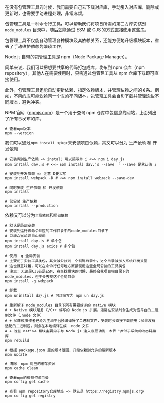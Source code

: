 在没有包管理工具的时候，我们需要自己去下载对应库，手动引入对应库。删除或更新时，也需要手动进程处理，非常麻烦。

包管理工具是一种命令行工具，可以帮助我们将项目所需的第三方库安装到 `node_modules` 目录中，随后就能通过 ESM 或 CJS 的方式直接使用这些库。

包管理工具不仅能自动管理各种模块及其依赖关系，还能方便地升级模块版本，省去了手动维护依赖的繁琐工作。

Node.js 自带的包管理工具是 npm（Node Package Manager）。



简单来说，我们可以把想要共享的代码打包成库，发布到 npm 仓库（npm repository）。其他人在需要使用时，只需通过包管理工具从 npm 仓库下载即可直接使用。

此外，包管理工具还能自动更新依赖、指定依赖版本，并管理依赖之间的关系。例如，不同的库可能依赖同一个库的不同版本，包管理工具会自动下载并管理这些不同版本，避免冲突。

NPM 官网（[npmjs.com](https://www.npmjs.com/)）是一个用于查询 npm 仓库中包信息的网站，上面列出了所有已发布的库。

```shell
# 查看npm版本
npm --version
```



我们可以通过`npm install <pkg>`来安装项目依赖，其又可以分为 生产依赖 和 开发依赖

```shell
# 安装库到生产依赖 => install 可以简写为 i <=> npm i day.js
npm install day.js # <=> npm install day.js --save 「 --save 是默认值 」

# 安装到开发依赖 => 注意 D要大写
npm install webpack -D # <=> npm install webpack --save-dev
```

```shell
# 同时安装 生产依赖 和 开发依赖
npm install

# 仅安装 生产依赖
npm install --production
```



依赖又可以分为`全局依赖`和`局部依赖`

```shell
# 默认是局部安装
# 安装到运行该命令对应的工作目录中的node_modules目录下
# 只能在当前项目中使用
npm install day.js # 单个包
npm install day.js axios # 多个包

# 使用 -g 全局安装
# 主要用于安装工具类包，其会被安装到一个特殊目录中，这个目录被加入系统环境变量
# 这也就意味着，可以在命令行任何地方直接使用这些全局安装的工具类包
# 注意: 无论是CJS还是ESM, 在查找模块的时候，最终会找项目根目录下的node_modules，但不会去找这个全局目录
npm install -g webpack
```



```shell
# 卸载
npm uninstall day.js # 可以简写为 npm un day.js

# 重新编译 node_modules 目录下所有需要编译的 native 模块
# + Native 模块是用 C/C++ 编写的 Node.js 扩展，通常在安装时会生成对应平台的二进制文件（.node 文件）
# + 如果模块作者已经为主流平台预编译好了二进制文件，安装时会直接下载使用；如果没有适配的二进制包，则会在本地编译生成 .node 文件
# + 这些 native 模块主要用于为 Node.js 注入底层功能，本质上类似于系统的动态链接库
npm rebuild

# 根据 package.json 里的版本范围，升级依赖到允许的最新版本
npm update

# 清除 .npm 对应的缓存资源
npm cache clean 

# 查看npm的缓存资源目录
npm config get cache

# 查看 npm repository仓库地址 => 默认是 https://registry.npmjs.org/
npm config get registry
```


